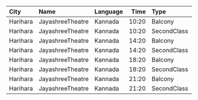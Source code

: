 | City     | Name             | Language |  Time | Type        | Price | Capacity | Booked |
| :------- | :--------------- | :------- | ----: | :---------- | ----: | -------: | -----: |
| Harihara | JayashreeTheatre | Kannada  | 10:20 | Balcony     |  101₹ |      200 |      0 |
| Harihara | JayashreeTheatre | Kannada  | 10:20 | SecondClass |   81₹ |      472 |    472 |
| Harihara | JayashreeTheatre | Kannada  | 14:20 | Balcony     |  101₹ |      200 |      0 |
| Harihara | JayashreeTheatre | Kannada  | 14:20 | SecondClass |   81₹ |      472 |    472 |
| Harihara | JayashreeTheatre | Kannada  | 18:20 | Balcony     |  101₹ |      200 |      0 |
| Harihara | JayashreeTheatre | Kannada  | 18:20 | SecondClass |   81₹ |      472 |    472 |
| Harihara | JayashreeTheatre | Kannada  | 21:20 | Balcony     |  101₹ |      200 |      0 |
| Harihara | JayashreeTheatre | Kannada  | 21:20 | SecondClass |   81₹ |      472 |    472 |